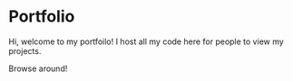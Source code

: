 # Portfolio
Hi, welcome to my portfoilo! I host all my code here for people to view my projects.

Browse around!
